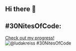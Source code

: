 ## Hi there 👋

## #30NitesOfCode:
  [Check out my progress!](https://www.codedex.io/@ludakreiss/30-nites-of-code)  
  ![@ludakreiss #30NitesOfCode](https://www.codedex.io/api/petStatus?user=ludakreiss)
